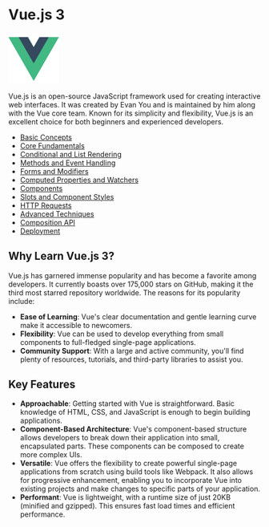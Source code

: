 # Vue.js 3

<img src="image/vuejs.svg" style="width: 20%; height: auto;" alt="Description of SVG image">

Vue.js is an open-source JavaScript framework used for creating interactive web interfaces. It was created by Evan You and is maintained by him along with the Vue core team. Known for its simplicity and flexibility, Vue.js is an excellent choice for both beginners and experienced developers.

- [Basic Concepts](#basic-concepts)
- [Core Fundamentals](#core-fundamentals)
- [Conditional and List Rendering](#conditional-and-list-rendering)
- [Methods and Event Handling](#methods-and-event-handling)
- [Forms and Modifiers](#forms-and-modifiers)
- [Computed Properties and Watchers](#computed-properties-and-watchers)
- [Components](#components)
- [Slots and Component Styles](#slots-and-component-styles)
- [HTTP Requests](#http-requests)
- [Advanced Techniques](#advanced-techniques)
- [Composition API](#composition-api)
- [Deployment](#deployment)

## Why Learn Vue.js 3?

Vue.js has garnered immense popularity and has become a favorite among developers. It currently boasts over 175,000 stars on GitHub, making it the third most starred repository worldwide. The reasons for its popularity include:

- **Ease of Learning**: Vue's clear documentation and gentle learning curve make it accessible to newcomers.
- **Flexibility**: Vue can be used to develop everything from small components to full-fledged single-page applications.
- **Community Support**: With a large and active community, you'll find plenty of resources, tutorials, and third-party libraries to assist you.

## Key Features

- **Approachable**: Getting started with Vue is straightforward. Basic knowledge of HTML, CSS, and JavaScript is enough to begin building applications.
- **Component-Based Architecture**: Vue's component-based structure allows developers to break down their application into small, encapsulated parts. These components can be composed to create more complex UIs.
- **Versatile**: Vue offers the flexibility to create powerful single-page applications from scratch using build tools like Webpack. It also allows for progressive enhancement, enabling you to incorporate Vue into existing projects and make changes to specific parts of your application.
- **Performant**: Vue is lightweight, with a runtime size of just 20KB (minified and gzipped). This ensures fast load times and efficient performance.
